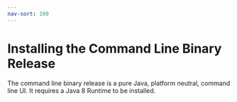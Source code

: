 ```yaml
---
nav-sort: 100
---
```

# Installing the Command Line Binary Release
The command line binary release is a pure Java, platform neutral, command line UI. It requires a Java 8 Runtime to be installed.
